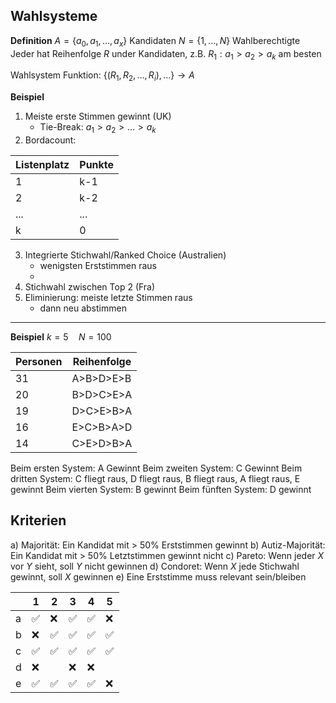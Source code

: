 ## Wahlsysteme

**Definition**
$A=\{a_{0},a_{1},\dots,a_{x}\}$ Kandidaten
$N=\{1,\dots,N\}$ Wahlberechtigte
Jeder hat Reihenfolge $R$ under Kandidaten, z.B. $R_{1}: a_{1}>a_{2}>a_{k}$ am besten

Wahlsystem Funktion: $\{(R_{1},R_{2},\dots,R_{i}),\dots\}\to A$

**Beispiel**
1. Meiste erste Stimmen gewinnt (UK)
	- Tie-Break: $a_{1}>a_{2}>\dots>a_{k}$
2. Bordacount:

| Listenplatz | Punkte |
| ----------- | ------ |
| 1           | k-1    |
| 2           | k-2    |
| ...         | ...    |
| k           | 0      |

3. Integrierte Stichwahl/Ranked Choice (Australien)
	- wenigsten Erststimmen raus
	- 
4. Stichwahl zwischen Top 2 (Fra)
5. Eliminierung: meiste letzte Stimmen raus
	- dann neu abstimmen

---

**Beispiel**
$k=5\quad N=100$

| Personen | Reihenfolge |
| -------- | ----------- |
| 31       | A>B>D>E>B   |
| 20       | B>D>C>E>A   |
| 19       | D>C>E>B>A   |
| 16       | E>C>B>A>D   |
| 14       | C>E>D>B>A   |

Beim ersten System: A Gewinnt
Beim zweiten System: C Gewinnt
Beim dritten System: C fliegt raus, D fliegt raus, B fliegt raus, A fliegt raus, E gewinnt
Beim vierten System: B gewinnt
Beim fünften System: D gewinnt

## Kriterien

a) Majorität: Ein Kandidat mit > 50% Erststimmen gewinnt
b) Autiz-Majorität: Ein Kandidat mit > 50% Letztstimmen gewinnt nicht
c) Pareto: Wenn jeder $X$ vor $Y$ sieht, soll $Y$ nicht gewinnen
d) Condoret: Wenn $X$ jede Stichwahl gewinnt, soll $X$ gewinnen
e) Eine Erststimme muss relevant sein/bleiben

|     | 1   | 2   | 3   | 4   | 5   |
| --- | --- | --- | --- | --- | --- |
| a   | ✅   | ❌   | ✅   | ✅   | ❌   |
| b   | ❌   | ✅   | ✅   | ✅   | ✅   |
| c   | ✅   | ✅   | ✅   | ✅   | ✅   |
| d   | ❌   |     | ❌   | ❌   |     |
| e   | ✅   | ✅   | ✅   | ✅   | ❌   |
